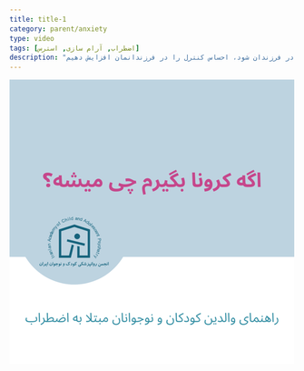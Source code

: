 ```yaml
---
title: title-1
category: parent/anxiety
type: video
tags: [اضطراب, آرام سازی, استرس]
description: "عدم پیش‌بینی پذیری شرایط می‌تواند باعث افزایش اضطراب در فرزندان شود، احساس کنترل را در فرزندانمان افزایش دهیم"
---
```


[![](../../static/images/anxiety-corona-cover.png)](../../static/videos/anxiety-corona.mp4)
